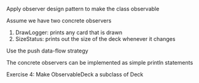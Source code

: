 Apply observer design pattern to make the class observable 

Assume we have two concrete observers

1. DrawLogger: prints any card that is drawn 
2. SizeStatus: prints out the size of the deck whenever it changes 

Use the push data-flow strategy 

The concrete observers can be implemented as simple println statements 

Exercise 4: 
Make ObservableDeck a subclass of Deck 